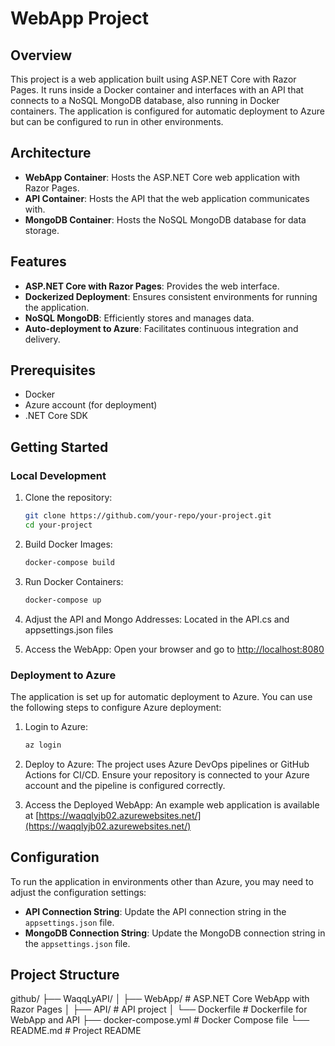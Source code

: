 # WebApp Project

## Overview

This project is a web application built using ASP.NET Core with Razor Pages. It runs inside a Docker container and interfaces with an API that connects to a NoSQL MongoDB database, also running in Docker containers. The application is configured for automatic deployment to Azure but can be configured to run in other environments.

## Architecture

- **WebApp Container**: Hosts the ASP.NET Core web application with Razor Pages.
- **API Container**: Hosts the API that the web application communicates with.
- **MongoDB Container**: Hosts the NoSQL MongoDB database for data storage.

## Features

- **ASP.NET Core with Razor Pages**: Provides the web interface.
- **Dockerized Deployment**: Ensures consistent environments for running the application.
- **NoSQL MongoDB**: Efficiently stores and manages data.
- **Auto-deployment to Azure**: Facilitates continuous integration and delivery.

## Prerequisites

- Docker
- Azure account (for deployment)
- .NET Core SDK

## Getting Started

### Local Development

1. Clone the repository:
    ```bash
    git clone https://github.com/your-repo/your-project.git
    cd your-project
    ```

2. Build Docker Images:
    ```bash
    docker-compose build
    ```

3. Run Docker Containers:
    ```bash
    docker-compose up
    ```
4. Adjust the API and Mongo Addresses:
    Located in the API.cs and appsettings.json files

5. Access the WebApp:
    Open your browser and go to [http://localhost:8080](http://localhost:8080)

### Deployment to Azure

The application is set up for automatic deployment to Azure. You can use the following steps to configure Azure deployment:

1. Login to Azure:
    ```bash
    az login
    ```

2. Deploy to Azure:
    The project uses Azure DevOps pipelines or GitHub Actions for CI/CD. Ensure your repository is connected to your Azure account and the pipeline is configured correctly.

3. Access the Deployed WebApp:
    An example web application is available at [https://waqqlyjb02.azurewebsites.net/](https://waqqlyjb02.azurewebsites.net/)

## Configuration

To run the application in environments other than Azure, you may need to adjust the configuration settings:

- **API Connection String**: Update the API connection string in the `appsettings.json` file.
- **MongoDB Connection String**: Update the MongoDB connection string in the `appsettings.json` file.

## Project Structure
github/
├── WaqqLyAPI/
│ ├── WebApp/ # ASP.NET Core WebApp with Razor Pages
│ ├── API/ # API project
│ └── Dockerfile # Dockerfile for WebApp and API
├── docker-compose.yml # Docker Compose file
└── README.md # Project README

